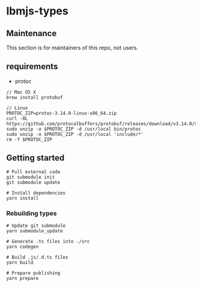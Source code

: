 # lbmjs-types

## Maintenance

This section is for maintainers of this repo, not users.

## requirements

- protoc

```shell
// Mac OS X
brew install protobuf

// Linux
PROTOC_ZIP=protoc-3.14.0-linux-x86_64.zip
curl -OL https://github.com/protocolbuffers/protobuf/releases/download/v3.14.0/$PROTOC_ZIP
sudo unzip -o $PROTOC_ZIP -d /usr/local bin/protoc
sudo unzip -o $PROTOC_ZIP -d /usr/local 'include/*'
rm -f $PROTOC_ZIP
```

## Getting started

```shell
# Pull external code
git submodule init
git submodule update

# Install dependencies
yarn install
```

### Rebuilding types

```shell
# Update git submodule
yarn submodule_update

# Generate .ts files into ./src
yarn codegen

# Build .js/.d.ts files
yarn build

# Prepare publishing
yarn prepare
```
